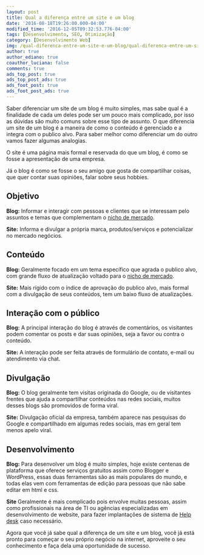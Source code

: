 ```yaml
---
layout: post
title: Qual a diferença entre um site e um blog
date: '2016-08-18T19:26:00.000-04:00'
modified_time: '2016-12-05T09:32:53.776-04:00'
tags: [Desenvolvimento, SEO, Otimização]
category: [Desenvolvimento Web]
img: /qual-diferenca-entre-um-site-e-um-blog/qual-diferenca-entre-um-site-e-um-blog.jpg
author: true
author_ediano: true
coauthor_luciana: false
comments: true
ads_top_post: true
ads_top_post_ads: true
ads_foot_post: true
ads_foot_post_ads: true
---
```


Saber diferenciar um site de um blog é muito simples, mas sabe qual é a finalidade de cada um deles pode ser um pouco mais complicado, por isso as dúvidas são muito comuns sobre esse tipo de assunto. O que diferencia um site de um blog é a maneira de como o conteúdo é gerenciado e a integra com o publico alvo. Para saber melhor como diferenciar um do outro vamos fazer algumas analogias.

O site é uma página mais formal e reservada do que um blog, é como se fosse a apresentação de uma empresa.

Já o blog é como se fosse o seu amigo que gosta de compartilhar coisas, que quer contar suas opiniões, falar sobre seus hobbies.

## Objetivo
**Blog:** Informar e interagir com pessoas e clientes que se interessam pelo assuntos e temas que complementam o <a href="http://www.insideblock.com/post/como-escolher-um-nicho-para-o-seu-blog.html" target="_blank">nicho de mercado</a>.

**Site:** Informa e divulgar a própria marca, produtos/serviços e potencializar no mercado negócios.

## Conteúdo
**Blog:** Geralmente focado em um tema específico que agrada o publico alvo, com grande fluxo de atualização voltado para o <a href="http://www.insideblock.com/post/como-escolher-um-nicho-para-o-seu-blog.html" target="_blank">nicho de mercado</a>.

**Site:** Mais rígido com o índice de aprovação do publico alvo, mais formal com a divulgação de seus conteúdos, tem um baixo fluxo de atualizações.

## Interação com o público
**Blog:** A principal interação do blog é através de comentários, os visitantes podem comentar os posts e dar suas opiniões, seja a favor ou contra o conteúdo.

**Site:** A interação pode ser feita através de formulário de contato, e-mail ou atendimento via chat.

## Divulgação
**Blog:** O blog geralmente tem visitas originada do Google, ou de visitantes frentes que ajuda a compartilhar conteúdos nas redes sociais, muitos desses blogs são promovidos de forma viral.

**Site:** Divulgação oficial da empresa, também aparece nas pesquisas do Google e compartilhado em algumas redes sociais, mas em geral tem menos apelo viral.

## Desenvolvimento
**Blog:** Para desenvolver um blog é muito simples, hoje existe centenas de plataforma que oferece serviços gratuitos assim como Blogger e WordPress, essas duas ferramentas são as mais populares do mundo, e todas elas vem com ferramentas de edição para pessoas que não sabe editar em html e css.

**Site** Geralmente é mais complicado pois envolve muitas pessoas, assim como profissionais na área de TI ou agências especializadas em desenvolvimento de website, para fazer implantações de sistema de <a href="http://www.insideblock.com/post/help-desk-software-solucao-para-sua.html" target="_blank">Help desk</a> caso necessário.

Agora que você já sabe qual a diferença de um site e um blog, você já está pronto para começar o seu próprio negócio na internet, aproveite o seu conhecimento e faça dela uma oportunidade de sucesso.
